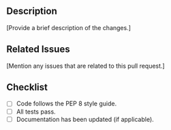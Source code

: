 ## Description

[Provide a brief description of the changes.]

## Related Issues

[Mention any issues that are related to this pull request.]

## Checklist

- [ ] Code follows the PEP 8 style guide.
- [ ] All tests pass.
- [ ] Documentation has been updated (if applicable).

